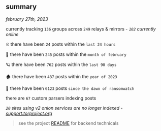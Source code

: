 
## summary
_february 27th, 2023_

currently tracking `136` groups across `249` relays & mirrors - _`102` currently online_

⏲ there have been `24` posts within the `last 24 hours`

🦈 there have been `245` posts within the `month of february`

🪐 there have been `762` posts within the `last 90 days`

🏚 there have been `437` posts within the `year of 2023`

🦕 there have been `6123` posts `since the dawn of ransomwatch`

there are `67` custom parsers indexing posts

_`20` sites using v2 onion services are no longer indexed - [support.torproject.org](https://support.torproject.org/onionservices/v2-deprecation/)_

> see the project [README](https://github.com/joshhighet/ransomwatch#ransomwatch--) for backend technicals
